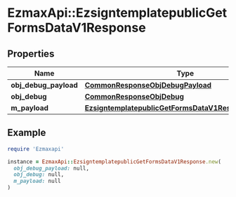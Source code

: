# EzmaxApi::EzsigntemplatepublicGetFormsDataV1Response

## Properties

| Name | Type | Description | Notes |
| ---- | ---- | ----------- | ----- |
| **obj_debug_payload** | [**CommonResponseObjDebugPayload**](CommonResponseObjDebugPayload.md) |  |  |
| **obj_debug** | [**CommonResponseObjDebug**](CommonResponseObjDebug.md) |  | [optional] |
| **m_payload** | [**EzsigntemplatepublicGetFormsDataV1ResponseMPayload**](EzsigntemplatepublicGetFormsDataV1ResponseMPayload.md) |  |  |

## Example

```ruby
require 'Ezmaxapi'

instance = EzmaxApi::EzsigntemplatepublicGetFormsDataV1Response.new(
  obj_debug_payload: null,
  obj_debug: null,
  m_payload: null
)
```

